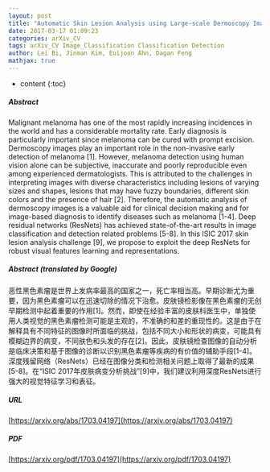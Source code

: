 ```yaml
---
layout: post
title: "Automatic Skin Lesion Analysis using Large-scale Dermoscopy Images and Deep Residual Networks"
date: 2017-03-17 01:09:23
categories: arXiv_CV
tags: arXiv_CV Image_Classification Classification Detection
author: Lei Bi, Jinman Kim, Euijoon Ahn, Dagan Feng
mathjax: true
---
```


* content
{:toc}

##### Abstract
Malignant melanoma has one of the most rapidly increasing incidences in the world and has a considerable mortality rate. Early diagnosis is particularly important since melanoma can be cured with prompt excision. Dermoscopy images play an important role in the non-invasive early detection of melanoma [1]. However, melanoma detection using human vision alone can be subjective, inaccurate and poorly reproducible even among experienced dermatologists. This is attributed to the challenges in interpreting images with diverse characteristics including lesions of varying sizes and shapes, lesions that may have fuzzy boundaries, different skin colors and the presence of hair [2]. Therefore, the automatic analysis of dermoscopy images is a valuable aid for clinical decision making and for image-based diagnosis to identify diseases such as melanoma [1-4]. Deep residual networks (ResNets) has achieved state-of-the-art results in image classification and detection related problems [5-8]. In this ISIC 2017 skin lesion analysis challenge [9], we propose to exploit the deep ResNets for robust visual features learning and representations.

##### Abstract (translated by Google)
恶性黑色素瘤是世界上发病率最高的国家之一，死亡率相当高。早期诊断尤为重要，因为黑色素瘤可以在迅速切除的情况下治愈。皮肤镜检影像在黑色素瘤的无创早期检测中起着重要的作用[1]。然而，即使在经验丰富的皮肤科医生中，单独使用人类视觉的黑色素瘤检测可能是主观的，不准确的和差的重现性的。这是由于在解释具有不同特征的图像时所面临的挑战，包括不同大小和形状的病变，可能具有模糊边界的病变，不同肤色和头发的存在[2]。因此，皮肤镜检查图像的自动分析是临床决策和基于图像的诊断以识别黑色素瘤等疾病的有价值的辅助手段[1-4]。深度残留网络（ResNets）已经在图像分类和检测相关问题上取得了最新的成果[5-8]。在“ISIC 2017年皮肤病变分析挑战”[9]中，我们建议利用深度ResNets进行强大的视觉特征学习和表征。

##### URL
[https://arxiv.org/abs/1703.04197](https://arxiv.org/abs/1703.04197)

##### PDF
[https://arxiv.org/pdf/1703.04197](https://arxiv.org/pdf/1703.04197)

